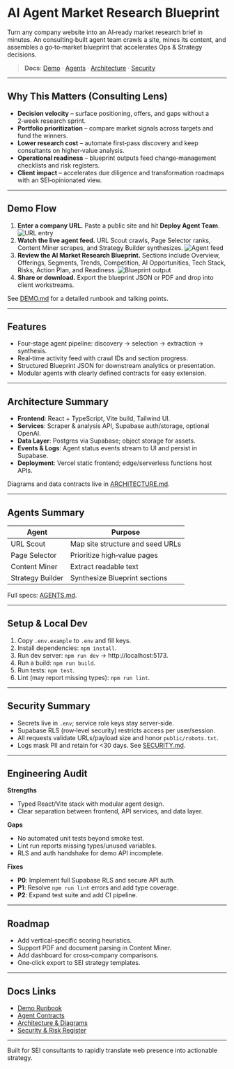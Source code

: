 # AI Agent Market Research Blueprint

Turn any company website into an AI‑ready market research brief in minutes. An consulting‑built agent team crawls a site, mines its content, and assembles a go‑to‑market blueprint that accelerates Ops & Strategy decisions.

> **Docs**: [Demo](DEMO.md) · [Agents](AGENTS.md) · [Architecture](ARCHITECTURE.md) · [Security](SECURITY.md)

---

## Why This Matters (Consulting Lens)
- **Decision velocity** – surface positioning, offers, and gaps without a 2‑week research sprint.
- **Portfolio prioritization** – compare market signals across targets and fund the winners.
- **Lower research cost** – automate first‑pass discovery and keep consultants on higher‑value analysis.
- **Operational readiness** – blueprint outputs feed change‑management checklists and risk registers.
- **Client impact** – accelerates due diligence and transformation roadmaps with an SEI‑opinionated view.

---

## Demo Flow
1. **Enter a company URL.** Paste a public site and hit **Deploy Agent Team**.
   ![URL entry](docs/images/step1-url.png)
2. **Watch the live agent feed.** URL Scout crawls, Page Selector ranks, Content Miner scrapes, and Strategy Builder synthesizes.
   ![Agent feed](docs/images/step2-feed.png)
3. **Review the AI Market Research Blueprint.** Sections include Overview, Offerings, Segments, Trends, Competition, AI Opportunities, Tech Stack, Risks, Action Plan, and Readiness.
   ![Blueprint output](docs/images/step3-blueprint.png)
4. **Share or download.** Export the blueprint JSON or PDF and drop into client workstreams.

See [DEMO.md](DEMO.md) for a detailed runbook and talking points.

---

## Features
- Four‑stage agent pipeline: discovery → selection → extraction → synthesis.
- Real‑time activity feed with crawl IDs and section progress.
- Structured Blueprint JSON for downstream analytics or presentation.
- Modular agents with clearly defined contracts for easy extension.

---

## Architecture Summary
- **Frontend**: React + TypeScript, Vite build, Tailwind UI.
- **Services**: Scraper & analysis API, Supabase auth/storage, optional OpenAI.
- **Data Layer**: Postgres via Supabase; object storage for assets.
- **Events & Logs**: Agent status events stream to UI and persist in Supabase.
- **Deployment**: Vercel static frontend; edge/serverless functions host APIs.

Diagrams and data contracts live in [ARCHITECTURE.md](ARCHITECTURE.md).

---

## Agents Summary
| Agent | Purpose |
| ----- | ------- |
| URL Scout | Map site structure and seed URLs |
| Page Selector | Prioritize high‑value pages |
| Content Miner | Extract readable text |
| Strategy Builder | Synthesize Blueprint sections |

Full specs: [AGENTS.md](AGENTS.md).

---

## Setup & Local Dev
1. Copy `.env.example` to `.env` and fill keys.
2. Install dependencies: `npm install`.
3. Run dev server: `npm run dev` → http://localhost:5173.
4. Run a build: `npm run build`.
5. Run tests: `npm test`.
6. Lint (may report missing types): `npm run lint`.

---

## Security Summary
- Secrets live in `.env`; service role keys stay server‑side.
- Supabase RLS (row‑level security) restricts access per user/session.
- All requests validate URLs/payload size and honor `public/robots.txt`.
- Logs mask PII and retain for <30 days. See [SECURITY.md](SECURITY.md).

---

## Engineering Audit
**Strengths**
- Typed React/Vite stack with modular agent design.
- Clear separation between frontend, API services, and data layer.

**Gaps**
- No automated unit tests beyond smoke test.
- Lint run reports missing types/unused variables.
- RLS and auth handshake for demo API incomplete.

**Fixes**
- **P0**: Implement full Supabase RLS and secure API auth.
- **P1**: Resolve `npm run lint` errors and add type coverage.
- **P2**: Expand test suite and add CI pipeline.

---

## Roadmap
- Add vertical‑specific scoring heuristics.
- Support PDF and document parsing in Content Miner.
- Add dashboard for cross‑company comparisons.
- One‑click export to SEI strategy templates.

---

## Docs Links
- [Demo Runbook](DEMO.md)
- [Agent Contracts](AGENTS.md)
- [Architecture & Diagrams](ARCHITECTURE.md)
- [Security & Risk Register](SECURITY.md)

---

Built for SEI consultants to rapidly translate web presence into actionable strategy.
